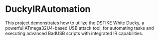 # DuckyIRAutomation
This project demonstrates how to utilize the DSTIKE White Ducky, a powerful ATmega32U4-based USB attack tool, for automating tasks and executing advanced BadUSB scripts with integrated IR capabilities.
